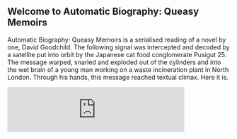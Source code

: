 ## Welcome to Automatic Biography: Queasy Memoirs

Automatic Biography: Queasy Memoirs is a serialised reading of a novel by one, David Goodchild. The following signal was intercepted and decoded by a satellite put into orbit by the Japanese cat food conglomerate Pusigut 25. The message warped, snarled and exploded out of the cylinders and into the wet brain of a young man working on a waste incineration plant in North London. Through his hands, this message reached textual climax. Here it is.

<iframe src="https://anchor.fm/auto-biog-queasy-memoirs/embed" height="102px" width="400px" frameborder="0" scrolling="no"></iframe>
